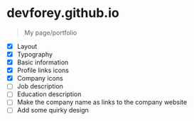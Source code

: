 # devforey.github.io
> My page/portfolio

- [x] Layout
- [x] Typography
- [x] Basic information
- [x] Profile links icons
- [x] Company icons
- [ ] Job description
- [ ] Education description
- [ ] Make the company name as links to the company website
- [ ] Add some quirky design

